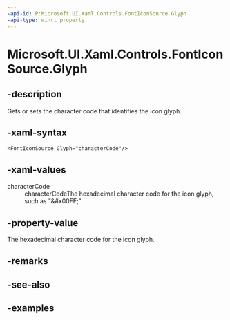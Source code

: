 ```yaml
---
-api-id: P:Microsoft.UI.Xaml.Controls.FontIconSource.Glyph
-api-type: winrt property
---
```


<!-- Property syntax.
public string Glyph { get;  set; }
-->

# Microsoft.UI.Xaml.Controls.FontIconSource.Glyph

## -description

Gets or sets the character code that identifies the icon glyph.

## -xaml-syntax

```xaml
<FontIconSource Glyph="characterCode"/>
```

## -xaml-values

<dl><dt>characterCode</dt><dd>characterCodeThe hexadecimal character code for the icon glyph, such as "&amp;#x00FF;".</dd>
</dl>

## -property-value

The hexadecimal character code for the icon glyph.

## -remarks

## -see-also

## -examples

